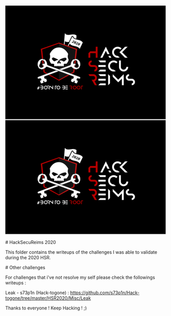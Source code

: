 
![HSR 2020 LOGO](./logo_HSR2020.svg)
<img src="./logo_HSR2020.svg">

# HackSecuReims 2020

This folder contains the writeups of the challenges I was able to validate during the 2020 HSR.


# Other challenges

For challenges that i've not resolve my self please check the followings writeups : 

Leak - s73p1n (Hack-togone) : https://github.com/s73p1n/Hack-togone/tree/master/HSR2020/Misc/Leak

Thanks to everyone ! Keep Hacking ! ;)

